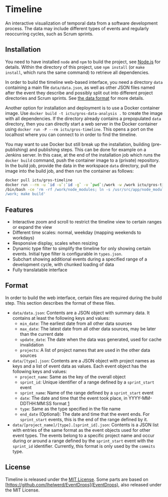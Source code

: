 Timeline
========

An interactive visualization of temporal data from a software development 
process. The data may include different types of events and regularly 
reoccurring cycles, such as Scrum sprints.

## Installation

You need to have installed `node` and `npm` to build the project, see 
[Node.js](https://nodejs.org/) for details. Within the directory of this 
project, use `npm install` (or `make install`, which runs the same command) to 
retrieve all dependencies.

In order to build the timeline web-based interface, you need a directory `data` 
containing a main file `data/data.json`, as well as other JSON files named 
after the event they describe and possibly split out into different project 
directories and Scrum sprints. See [the data format](#Format) for more details.

Another option for installation and deployment is to use a Docker container 
image. Use `docker build -t ictu/gros-data-analysis .` to create the image with 
all dependencies. If the directory already contains a prepopulated `data` 
directory, then you can directly start a web server in the Docker container 
using `docker run -P --rm ictu/gros-timeline`. This opens a port on the 
localhost where you can connect to in order to find the timeline.

You may want to use Docker but still break up the installation, building 
(pre-publishing) and publishing steps. This can be done for example on 
a Jenkins server. In this case, at the end of the installation job which runs 
the `docker build` command, push the container image to a (private) repository. 
In the build job, provide the data in the workspace `data` directory, pull the 
image into the build job, and then run the container as follows:

```sh
docker pull ictu/gros-timeline
docker run --rm -u `id -u`:`id -g` -v `pwd`:/work -w /work ictu/gros-timeline 
/bin/bash -ce 'rm -rf /work/node_modules; ln -s /usr/src/app/node_modules/ 
/work; make build'
```

## Features

- Interactive zoom and scroll to restrict the timeline view to certain ranges 
  or expand the view
- Different time scales: normal, weekday (mapping weekends to workdays)
- Responsive display, scales when resizing
- Dynamic type filter to simplify the timeline for only showing certain events. 
  Initial type filter is configurable in `types.json`.
- Subchart showing additional events during a specified range of a development 
  cycle, with chunked loading of data
- Fully translatable interface

## Format

In order to build the web interface, certain files are required during the 
build step. This section describes the format of these files.

- `data/data.json`: Contents are a JSON object with summary data. It contains 
  at least the following keys and values:
  - `min_date`: The earliest date from all other data sources
  - `max_date`: The latest date from all other data sources, may be later than 
    the current date
  - `update_date`: The date when the data was generated, used for cache 
    invalidation
  - `projects`: A list of project names that are used in the other data sources
- `data/[type].json`: Contents are a JSON object with project names as keys and 
  a list of event data as values. Each event object has the following keys and 
  values:
  - `project_name`: Same as the key of the overall object
  - `sprint_id`: Unique identifier of a range defined by a `sprint_start` event
  - `sprint_name`: Name of the range defined by a `sprint_start` event
  - `date`: The date and time that the event took place, in YYYY-MM-DDTHH:MM:SS
    format [1](http://www.ecma-international.org/ecma-262/5.1/#sec-15.9.1.15)
  - `type`: Same as the type specified in the file name
  - `end_date` (Optional): The date and time that the event ends. For 
    `sprint_start` events, this is the end of the range defined by it.
- `data/[project_name]/[type].[sprint_id].json`: Contents is a JSON list with 
  entries of the same format as the event objects used for other event types. 
  The events belong to a specific project name and occur during or around 
  a range defined by the `sprint_start` event with the `sprint_id` identifier. 
  Currently, this format is only used by the `commits` type.

## License

Timeline is released under the [MIT 
License](https://opensource.org/licenses/MIT). Some parts are based on 
[https://github.com/lhelwerd/EventDrops](EventDrops), also released under the 
MIT License.
